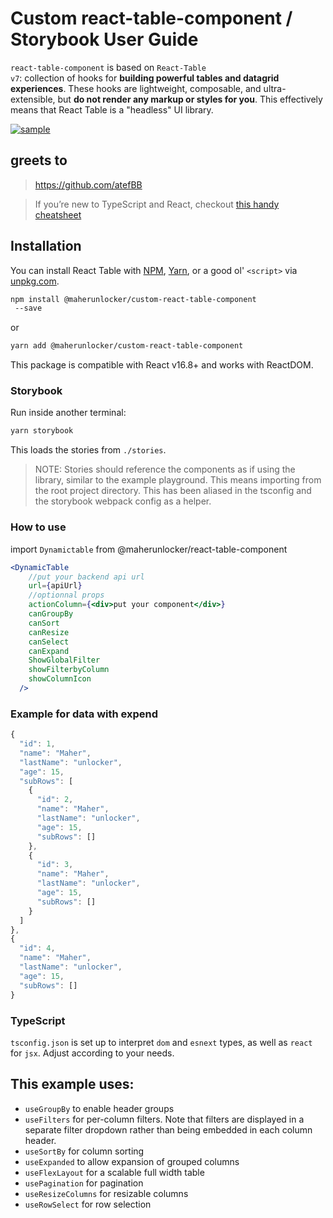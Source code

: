 # Custom react-table-component / Storybook User Guide

`react-table-component` is based on <code>React-Table v7</code>: collection of hooks for **building powerful tables and datagrid experiences**. These hooks are lightweight, composable, and ultra-extensible, but **do not render any markup or styles for you**. This effectively means that React Table is a "headless" UI library.

<a target="_blank" rel="noopener noreferrer" href="https://user-images.githubusercontent.com/30791819/147334536-5de8ed47-4719-4563-b537-f468cfef3fdf.PNG"><img src="https://user-images.githubusercontent.com/30791819/147334536-5de8ed47-4719-4563-b537-f468cfef3fdf.PNG" alt="sample" style="max-width: 100%;"></a>



## greets to 

> https://github.com/atefBB

> If you’re new to TypeScript and React, checkout [this handy cheatsheet](https://github.com/sw-yx/react-typescript-cheatsheet/)

## Installation

You can install React Table with [NPM](https://npmjs.com),
[Yarn](https://yarnpkg.com), or a good ol' `<script>` via
[unpkg.com](https://unpkg.com).

```sh
npm install @maherunlocker/custom-react-table-component
 --save
```

or

```sh
yarn add @maherunlocker/custom-react-table-component

```

This package is compatible with React v16.8+ and works with ReactDOM.

### Storybook

Run inside another terminal:

```bash
yarn storybook
```

This loads the stories from `./stories`.

> NOTE: Stories should reference the components as if using the library, similar to the example playground. This means importing from the root project directory. This has been aliased in the tsconfig and the storybook webpack config as a helper.

### How to use
import `Dynamictable` from @maherunlocker/react-table-component

```jsx
<DynamicTable
    //put your backend api url
    url={apiUrl}
    //optionnal props
    actionColumn={<div>put your component</div>}
    canGroupBy
    canSort
    canResize
    canSelect
    canExpand
    ShowGlobalFilter
    showFilterbyColumn
    showColumnIcon
  />
```

### Example for data with expend
```js
{
  "id": 1,
  "name": "Maher",
  "lastName": "unlocker",
  "age": 15,
  "subRows": [
    {
      "id": 2,
      "name": "Maher",
      "lastName": "unlocker",
      "age": 15,
      "subRows": []
    },
    {
      "id": 3,
      "name": "Maher",
      "lastName": "unlocker",
      "age": 15,
      "subRows": []
    }
  ]
},
{
  "id": 4,
  "name": "Maher",
  "lastName": "unlocker",
  "age": 15,
  "subRows": []
}
```

### TypeScript

`tsconfig.json` is set up to interpret `dom` and `esnext` types, as well as `react` for `jsx`. Adjust according to your needs.


## This example uses:


  * `useGroupBy` to enable header groups
  * `useFilters` for per-column filters.  Note that filters are displayed in a separate filter dropdown rather than being embedded in each column header.
  * `useSortBy` for column sorting
  * `useExpanded` to allow expansion of grouped columns
  * `useFlexLayout` for a scalable full width table
  * `usePagination` for pagination
  * `useResizeColumns` for resizable columns
  * `useRowSelect` for row selection
